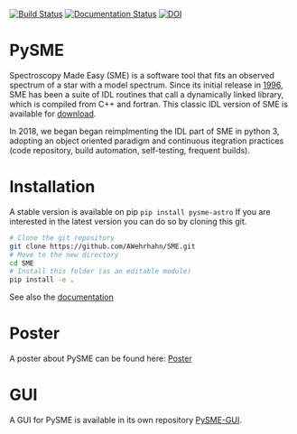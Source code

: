 [![Build Status](https://travis-ci.com/AWehrhahn/SME.svg?branch=master)](https://travis-ci.com/AWehrhahn/SME)
[![Documentation Status](https://readthedocs.org/projects/pysme-astro/badge/?version=latest)](https://pysme-astro.readthedocs.io/en/latest/?badge=latest)
[![DOI](https://zenodo.org/badge/150097199.svg)](https://zenodo.org/badge/latestdoi/150097199)



# PySME

Spectroscopy Made Easy (SME) is a software tool that fits an observed
spectrum of a star with a model spectrum. Since its initial release in
[1996](http://adsabs.harvard.edu/abs/1996A%26AS..118..595V), SME has been a
suite of IDL routines that call a dynamically linked library, which is
compiled from C++ and fortran. This classic IDL version of SME is available
for [download](http://www.stsci.edu/~valenti/sme.html).

In 2018, we began began reimplmenting the IDL part of SME in python 3,
adopting an object oriented paradigm and continuous itegration practices
(code repository, build automation, self-testing, frequent builds).

# Installation

A stable version is available on pip `pip install pysme-astro`
If you are interested in the latest version you can do so by cloning this git.
```bash
# Clone the git repository
git clone https://github.com/AWehrhahn/SME.git
# Move to the new directory
cd SME
# Install this folder (as an editable module)
pip install -e .
```
See also the [documentation](https://pysme-astro.readthedocs.io/en/latest/usage/installation.html)

# Poster

A poster about PySME can be found here: [Poster](http://sme.astro.uu.se/poster.html)

# GUI

A GUI for PySME is available in its own repository [PySME-GUI](https://github.com/AWehrhahn/PySME-GUI).
